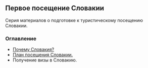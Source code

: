 ## Первое посещение Словакии

Серия материалов о подготовке к туристическому посещению Словакии.

### Оглавление
- [Почему Словакия?](why-slovakia.md)
- [План посещения Словакии.](plan.md)
- Получение визы в Словакию.
